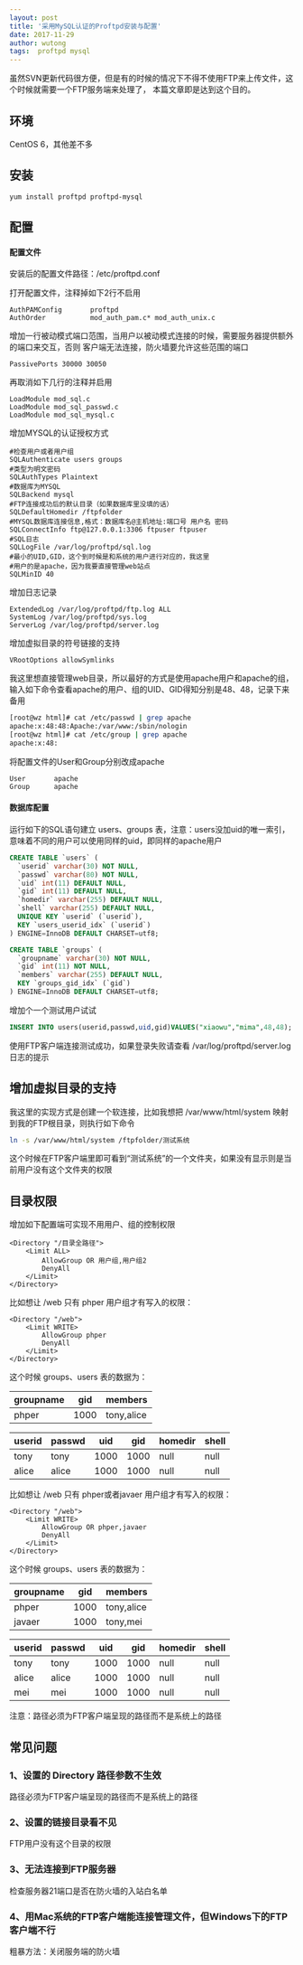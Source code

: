 ```yaml
---
layout: post
title: '采用MySQL认证的Proftpd安装与配置'
date: 2017-11-29
author: wutong
tags:  proftpd mysql
---
```


虽然SVN更新代码很方便，但是有的时候的情况下不得不使用FTP来上传文件，这个时候就需要一个FTP服务端来处理了，
本篇文章即是达到这个目的。

## 环境

CentOS 6，其他差不多

## 安装
```bash
yum install proftpd proftpd-mysql
```

## 配置

#### 配置文件

安装后的配置文件路径：/etc/proftpd.conf

打开配置文件，注释掉如下2行不启用

```apacheconf
AuthPAMConfig       proftpd
AuthOrder           mod_auth_pam.c* mod_auth_unix.c
```
增加一行被动模式端口范围，当用户以被动模式连接的时候，需要服务器提供额外的端口来交互，否则
客户端无法连接，防火墙要允许这些范围的端口

```apacheconf
PassivePorts 30000 30050
```

再取消如下几行的注释并启用

```apacheconf
LoadModule mod_sql.c
LoadModule mod_sql_passwd.c
LoadModule mod_sql_mysql.c
```

增加MYSQL的认证授权方式

```apacheconf
#检查用户或者用户组
SQLAuthenticate users groups
#类型为明文密码
SQLAuthTypes Plaintext
#数据库为MYSQL
SQLBackend mysql
#FTP连接成功后的默认目录（如果数据库里没填的话）
SQLDefaultHomedir /ftpfolder
#MYSQL数据库连接信息,格式：数据库名@主机地址:端口号 用户名 密码
SQLConnectInfo ftp@127.0.0.1:3306 ftpuser ftpuser
#SQL日志
SQLLogFile /var/log/proftpd/sql.log
#最小的UID,GID，这个到时候是和系统的用户进行对应的，我这里
#用户的是apache，因为我要直接管理web站点
SQLMinID 40
```

增加日志记录

```apacheconf
ExtendedLog /var/log/proftpd/ftp.log ALL
SystemLog /var/log/proftpd/sys.log
ServerLog /var/log/proftpd/server.log
```

增加虚拟目录的符号链接的支持

```apacheconf
VRootOptions allowSymlinks
```

我这里想直接管理web目录，所以最好的方式是使用apache用户和apache的组，输入如下命令查看apache的用户、组的UID、GID得知分别是48、48，记录下来备用

```bash
[root@wz html]# cat /etc/passwd | grep apache
apache:x:48:48:Apache:/var/www:/sbin/nologin
[root@wz html]# cat /etc/group | grep apache
apache:x:48:
```

将配置文件的User和Group分别改成apache

```apacheconf
User       apache
Group      apache
```

#### 数据库配置

运行如下的SQL语句建立 users、groups 表，注意：users没加uid的唯一索引，意味着不同的用户可以使用同样的uid，即同样的apache用户

```sql
CREATE TABLE `users` (
  `userid` varchar(30) NOT NULL,
  `passwd` varchar(80) NOT NULL,
  `uid` int(11) DEFAULT NULL,
  `gid` int(11) DEFAULT NULL,
  `homedir` varchar(255) DEFAULT NULL,
  `shell` varchar(255) DEFAULT NULL,
  UNIQUE KEY `userid` (`userid`),
  KEY `users_userid_idx` (`userid`)
) ENGINE=InnoDB DEFAULT CHARSET=utf8;
```

```sql
CREATE TABLE `groups` (
  `groupname` varchar(30) NOT NULL,
  `gid` int(11) NOT NULL,
  `members` varchar(255) DEFAULT NULL,
  KEY `groups_gid_idx` (`gid`)
) ENGINE=InnoDB DEFAULT CHARSET=utf8;
```

增加个一个测试用户试试

```sql
INSERT INTO users(userid,passwd,uid,gid)VALUES("xiaowu","mima",48,48);
```

使用FTP客户端连接测试成功，如果登录失败请查看 /var/log/proftpd/server.log 日志的提示


## 增加虚拟目录的支持

我这里的实现方式是创建一个软连接，比如我想把 /var/www/html/system 映射到我的FTP根目录，则执行如下命令

```bash
ln -s /var/www/html/system /ftpfolder/测试系统
```

这个时候在FTP客户端里即可看到“测试系统”的一个文件夹，如果没有显示则是当前用户没有这个文件夹的权限

## 目录权限

增加如下配置端可实现不用用户、组的控制权限

```apacheconf
<Directory "/目录全路径">
    <Limit ALL>
        AllowGroup OR 用户组,用户组2
        DenyAll
    </Limit>
</Directory>
```

比如想让 /web 只有 phper 用户组才有写入的权限：

```apacheconf
<Directory "/web">
    <Limit WRITE>
        AllowGroup phper
        DenyAll
    </Limit>
</Directory>
```
这个时候 groups、users 表的数据为：


| groupname | gid | members |
| --- | --- | --- |
| phper | 1000 | tony,alice |


| userid | passwd | uid | gid | homedir | shell |
| --- | --- | --- | --- | --- | --- |
| tony | tony | 1000 | 1000 | null | null |
| alice | alice | 1000 | 1000 | null | null |


比如想让 /web 只有 phper或者javaer 用户组才有写入的权限：

```apacheconf
<Directory "/web">
    <Limit WRITE>
        AllowGroup OR phper,javaer
        DenyAll
    </Limit>
</Directory>
```
这个时候 groups、users 表的数据为：


| groupname | gid | members |
| --- | --- | --- |
| phper | 1000 | tony,alice |
| javaer | 1000 | tony,mei |


| userid | passwd | uid | gid | homedir | shell |
| --- | --- | --- | --- | --- | --- |
| tony | tony | 1000 | 1000 | null | null |
| alice | alice | 1000 | 1000 | null | null |
| mei | mei | 1000 | 1000 | null | null |


注意：路径必须为FTP客户端呈现的路径而不是系统上的路径


## 常见问题

### 1、设置的 Directory 路径参数不生效
 
 路径必须为FTP客户端呈现的路径而不是系统上的路径
 
### 2、设置的链接目录看不见

 FTP用户没有这个目录的权限
 
### 3、无法连接到FTP服务器

 检查服务器21端口是否在防火墙的入站白名单
 
### 4、用Mac系统的FTP客户端能连接管理文件，但Windows下的FTP客户端不行

 粗暴方法：关闭服务端的防火墙
